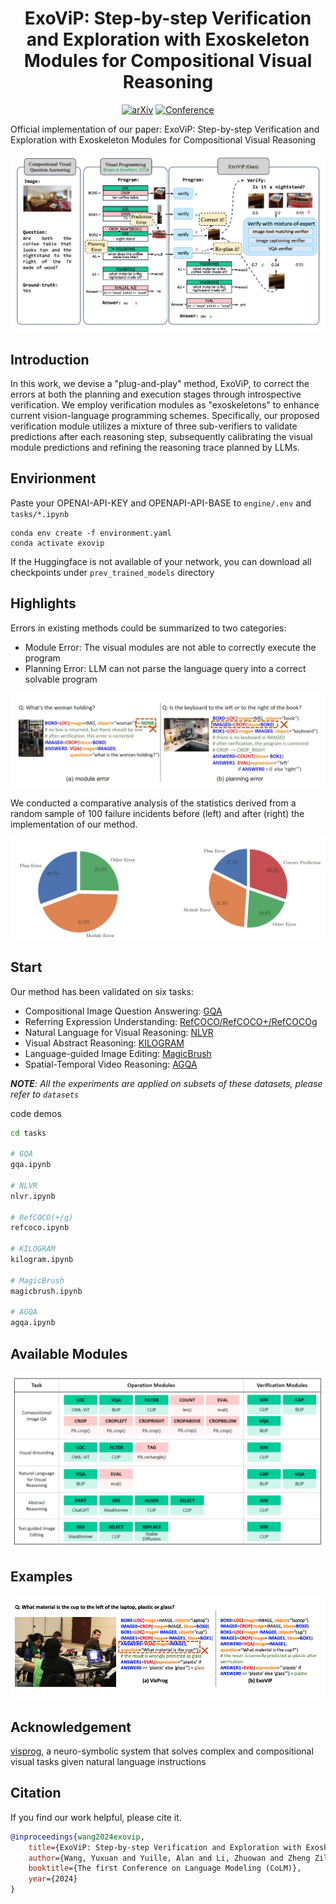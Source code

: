 <div align="center">

# ExoViP: Step-by-step Verification and Exploration with Exoskeleton Modules for Compositional Visual Reasoning

[![arXiv](https://img.shields.io/badge/arXiv-<INDEX>-b31b1b.svg)](https://arxiv.org/abs/<INDEX>)
[![Conference](http://img.shields.io/badge/COLM-2024-4b44ce.svg)](https://colmweb.org/)

</div>

Official implementation of our paper: ExoViP: Step-by-step Verification and Exploration with Exoskeleton Modules for Compositional Visual Reasoning

![image](assets/framework.png)

## Introduction

In this work, we devise a "plug-and-play" method, ExoViP, to correct the errors at both the planning and execution stages through introspective verification. We employ verification modules as "exoskeletons" to enhance current vision-language programming schemes. Specifically, our proposed verification module utilizes a mixture of three sub-verifiers to validate predictions after each reasoning step, subsequently calibrating the visual module predictions and refining the reasoning trace planned by LLMs.

## Envirionment

Paste your OPENAI-API-KEY and OPENAPI-API-BASE to `engine/.env` and `tasks/*.ipynb`

```
conda env create -f environment.yaml
conda activate exovip
```

If the Huggingface is not available of your network, you can download all checkpoints under `prev_trained_models` directory

## Highlights

Errors in existing methods could be summarized to two  categories:

- Module Error: The visual modules are not able to correctly execute the program
- Planning Error: LLM can not parse the language query into a correct solvable program

![image](assets/error.png)

We conducted a comparative analysis of the statistics derived from a random sample of 100 failure incidents before (left) and after (right) the implementation of our method.

![image](assets/stat.png)

## Start

Our method has been validated on six tasks:

- Compositional Image Question Answering: [GQA](https://cs.stanford.edu/people/dorarad/gqa/about.html)
- Referring Expression Understanding: [RefCOCO/RefCOCO+/RefCOCOg](https://github.com/lichengunc/refer)
- Natural Language for Visual Reasoning: [NLVR](https://github.com/lil-lab/nlvr/tree/master/nlvr2)
- Visual Abstract Reasoning: [KILOGRAM](https://github.com/lil-lab/kilogram)
- Language-guided Image Editing: [MagicBrush](https://github.com/OSU-NLP-Group/MagicBrush)
- Spatial-Temporal Video Reasoning: [AGQA](http://ai.stanford.edu/blog/agqa/)

***NOTE**: All the experiments are applied on subsets of these datasets, please refer to `datasets`*

code demos

```bash
cd tasks

# GQA
gqa.ipynb

# NLVR
nlvr.ipynb

# RefCOCO(+/g)
refcoco.ipynb

# KILOGRAM
kilogram.ipynb

# MagicBrush
magicbrush.ipynb

# AGQA
agqa.ipynb
```

## Available Modules

![image](assets/modules.png)

## Examples

![image](assets/GQA.png)

## Acknowledgement

[visprog](https://github.com/allenai/visprog), a neuro-symbolic system that solves complex and compositional visual tasks given natural language instructions


## Citation

If you find our work helpful, please cite it.

```bibtex
@inproceedings{wang2024exovip,
    title={ExoViP: Step-by-step Verification and Exploration with Exoskeleton Modules for Compositional Visual Reasoning},
    author={Wang, Yuxuan and Yuille, Alan and Li, Zhuowan and Zheng Zilong},
    booktitle={The first Conference on Language Modeling (CoLM)},
    year={2024}
}
```
